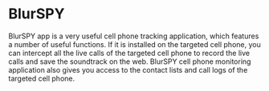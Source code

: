 # BlurSPY
BlurSPY app is a very useful cell phone tracking application, which features a number of useful functions. If it is installed on the targeted cell phone, you can intercept all the live calls of the targeted cell phone to record the live calls and save the soundtrack on the web. BlurSPY cell phone monitoring application also gives you access to the contact lists and call logs of the targeted cell phone. 
